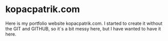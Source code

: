 # kopacpatrik.com
Here is my portfolio website kopacpatrik.com. I started to create it without the GIT and GITHUB, so it´s a bit messy here, but I have wanted to have it here.
